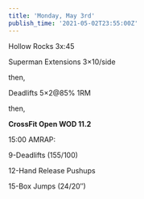 ```yaml
---
title: 'Monday, May 3rd'
publish_time: '2021-05-02T23:55:00Z'
---
```


Hollow Rocks 3x:45

Superman Extensions 3×10/side

then,

Deadlifts 5×2\@85% 1RM

then,

**CrossFit Open WOD 11.2**

15:00 AMRAP:

9-Deadlifts (155/100)

12-Hand Release Pushups

15-Box Jumps (24/20″)
